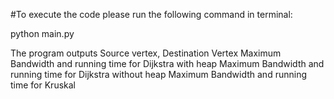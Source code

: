 #To execute the code please run the following command in terminal:

python main.py


The program outputs
Source vertex, Destination Vertex
Maximum Bandwidth and running time for Dijkstra with heap
Maximum Bandwidth and running time for Dijkstra without heap
Maximum Bandwidth and running time for Kruskal
